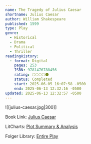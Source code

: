 ```yaml
---
name: The Tragedy of Julius Caesar
shortname: Julius Caesar
author: William Shakespeare
published: 1599
type: Play
genre:
  - Historical
  - Drama
  - Political
  - Thriller
readingHistory:
  - format: Digital
    pages: 253
    ISBN: 9781476788456
    rating: 🌕🌕🌕🌕🌑
    status: Completed
    start: 2025-06-05 16:07:58 -0500
    end: 2025-06-13 12:32:16 -0500
updated: 2025-06-13 12:32:57 -0500
---
```


![[julius-caesar.jpg|300]]

Book Link: [Julius Caesar](https://www.goodreads.com/book/show/21943105-julius-caesar)

LitCharts: [Plot Summary & Analysis](https://www.litcharts.com/shakescleare/shakespeare-translations/julius-caesar)

Folger Library: [Entire Play](https://www.folger.edu/explore/shakespeares-works/julius-caesar/read/)
